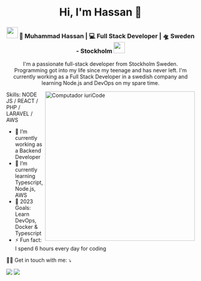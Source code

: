 <h1 align="center">Hi, I'm Hassan 👋</h1>
<div align="center">
<h3><img src="https://media.giphy.com/media/WUlplcMpOCEmTGBtBW/giphy.gif" width="30"> 🙎 Muhammad Hassan | 💻 Full Stack Developer | 🛸  Sweden - Stockholm <img src="https://media.giphy.com/media/WUlplcMpOCEmTGBtBW/giphy.gif" width="30"></h3>

I'm a passionate full-stack developer from Stockholm Sweden. Programming got into my life since my teenage and has never left. I'm currently working as a Full Stack Developer in a swedish company and learning Node.js and DevOps on my spare time.
</div>

<img src="https://raw.githubusercontent.com/MicaelliMedeiros/micaellimedeiros/master/image/computer-illustration.png" min-width="400px" max-width="400px" width="400px" align="right" alt="Computador iuriCode">

Skills: NODE JS / REACT / PHP / LARAVEL / AWS

- 🔭 I’m currently working as a Backend Developer 
- 🌱 I’m currently learning Typescript, Node.js, AWS
- 🚀 2023 Goals: Learn DevOps, Docker & Typescript
- ⚡ Fun fact: I spend 6 hours every day for coding


<p align="left">
  🧑‍💻  Get in touch with me: ⤵️
</p>

<p align="left">
  <a href="mailto:muhammadhaxxan30@gmail.com" alt="Gmail">
  <img src="https://img.shields.io/badge/-Gmail-FF0000?style=flat-square&labelColor=FF0000&logo=gmail&logoColor=white&link=muhammadhaxxan30@gmail.com" /></a>

  <a href="https://www.linkedin.com/in/muhammad-hassan-8b7142140/" alt="Linkedin">
  <img src="https://img.shields.io/badge/-Linkedin-0e76a8?style=flat-square&logo=Linkedin&logoColor=white&link=https://www.linkedin.com/in/muhammad-hassan-8b7142140/" /></a>

</p>

